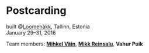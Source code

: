 # Postcarding 
built @[Loomehäkk](https://www.facebook.com/events/1171478069548695/), Tallinn, Estonia  
January 29–31, 2016

Team members: [**Mihkel Väin**](https://github.com/mihkelv2in), [**Mikk Reinsalu**](https://github.com/mikkreinsalu), **Vahur Puik**
